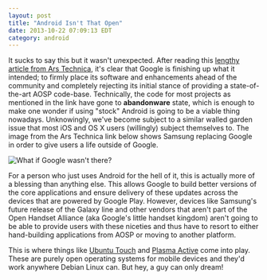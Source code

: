 ```yaml
---
layout: post
title: "Android Isn't That Open"
date: 2013-10-22 07:09:13 EDT
category: android
---
```


It sucks to say this but it wasn't *un*expected. After reading this [lengthy
article from Ars Technica][android-ars], it's clear that Google is finishing
up what it intended; to firmly place its software and enhancements ahead of
the community and completely rejecting its initial stance of providing a
state-of-the-art AOSP code-base. Technically, the code for most projects as
mentioned in the link have gone to **abandonware** state, which is enough to
make one wonder if using "stock" Android is going to be a viable thing
nowadays. Unknowingly, we've become subject to a similar walled garden issue
that most iOS and OS X users (willingly) subject themselves to. The image from
the Ars Technica link below shows Samsung replacing Google in order to give
users a life outside of Google.

![What if Google wasn't there?](http://cdn.arstechnica.net/wp-content/uploads/2013/10/lolsamsung-640x406.jpg)

For a person who just uses Android for the hell of it, this is actually more
of a blessing than anything else. This allows Google to build better versions
of the core applications and ensure delivery of these updates across the
devices that are powered by Google Play. However, devices like Samsung's
future release of the Galaxy line and other vendors that aren't part of the
Open Handset Alliance (aka Google's little handset kingdom) aren't going to
be able to provide users with these niceties and thus have to resort to
either hand-building applications from AOSP or moving to another platform.

This is where things like [Ubuntu Touch][ubuntu] and [Plasma Active][pls] come
into play. These are purely open operating systems for mobile devices and
they'd work anywhere Debian Linux can. But hey, a guy can only dream!

[android-ars]: http://arstechnica.com/gadgets/2013/10/googles-iron-grip-on-android-controlling-open-source-by-any-means-necessary/3
[pls]: http://plasma-active.org
[ubuntu]: http://www.ubuntu.com/phone
